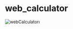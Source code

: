 # web_calculator

![webCalculatorı](https://user-images.githubusercontent.com/73544434/138437188-cdc597f7-1cdd-47d8-a34b-8015fd763f35.PNG)
